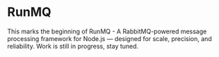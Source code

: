 # RunMQ

This marks the beginning of RunMQ - A RabbitMQ-powered message processing framework for Node.js — designed for scale, precision, and reliability.
Work is still in progress, stay tuned. 
